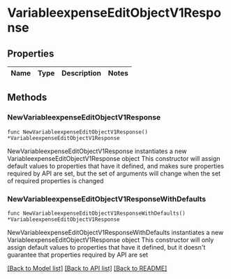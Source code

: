 # VariableexpenseEditObjectV1Response

## Properties

Name | Type | Description | Notes
------------ | ------------- | ------------- | -------------

## Methods

### NewVariableexpenseEditObjectV1Response

`func NewVariableexpenseEditObjectV1Response() *VariableexpenseEditObjectV1Response`

NewVariableexpenseEditObjectV1Response instantiates a new VariableexpenseEditObjectV1Response object
This constructor will assign default values to properties that have it defined,
and makes sure properties required by API are set, but the set of arguments
will change when the set of required properties is changed

### NewVariableexpenseEditObjectV1ResponseWithDefaults

`func NewVariableexpenseEditObjectV1ResponseWithDefaults() *VariableexpenseEditObjectV1Response`

NewVariableexpenseEditObjectV1ResponseWithDefaults instantiates a new VariableexpenseEditObjectV1Response object
This constructor will only assign default values to properties that have it defined,
but it doesn't guarantee that properties required by API are set


[[Back to Model list]](../README.md#documentation-for-models) [[Back to API list]](../README.md#documentation-for-api-endpoints) [[Back to README]](../README.md)


